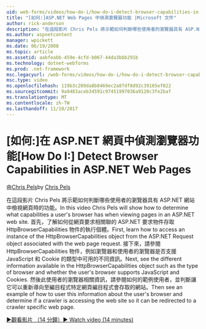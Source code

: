```yaml
---
uid: web-forms/videos/how-do-i/how-do-i-detect-browser-capabilities-in-aspnet-web-pages
title: "[如何:]ASP.NET Web Pages 中偵測瀏覽器功能 |Microsoft 文件"
author: rick-anderson
description: "在這段影片 Chris Pels 將示範如何判斷哪些使用者的瀏覽器具有 ASP.NET 網站中檢視網頁時的功能。 首先，深入了解如何 acc...."
ms.author: aspnetcontent
manager: wpickett
ms.date: 06/19/2008
ms.topic: article
ms.assetid: aabfeabb-459e-4cfd-b067-44da3bbb291b
ms.technology: dotnet-webforms
ms.prod: .net-framework
msc.legacyurl: /web-forms/videos/how-do-i/how-do-i-detect-browser-capabilities-in-aspnet-web-pages
msc.type: video
ms.openlocfilehash: 119b3c209da8b8469ec2a8fdf8d92c39165ef022
ms.sourcegitcommit: 9a9483aceb34591c97451997036a9120c3fe2baf
ms.translationtype: MT
ms.contentlocale: zh-TW
ms.lasthandoff: 11/10/2017
---
```

<a name="how-do-i-detect-browser-capabilities-in-aspnet-web-pages"></a><span data-ttu-id="a3c76-104">[如何:]在 ASP.NET 網頁中偵測瀏覽器功能</span><span class="sxs-lookup"><span data-stu-id="a3c76-104">[How Do I:] Detect Browser Capabilities in ASP.NET Web Pages</span></span>
====================
<span data-ttu-id="a3c76-105">由[Chris Pels](https://twitter.com/chrispels)</span><span class="sxs-lookup"><span data-stu-id="a3c76-105">by [Chris Pels](https://twitter.com/chrispels)</span></span>

<span data-ttu-id="a3c76-106">在這段影片 Chris Pels 將示範如何判斷哪些使用者的瀏覽器具有 ASP.NET 網站中檢視網頁時的功能。</span><span class="sxs-lookup"><span data-stu-id="a3c76-106">In this video Chris Pels will show how to determine what capabilities a user's browser has when viewing pages in an ASP.NET web site.</span></span> <span data-ttu-id="a3c76-107">首先，了解如何從網頁要求相關聯的 ASP.NET 要求物件存取 HttpBrowserCapabilities 物件的執行個體。</span><span class="sxs-lookup"><span data-stu-id="a3c76-107">First, learn how to access an instance of the HttpBrowserCapabilities object from the ASP.NET Request object associated with the web page request.</span></span> <span data-ttu-id="a3c76-108">接下來，請參閱 HttpBrowserCapabilities 物件，例如瀏覽器和使用者的瀏覽器是否支援 JavaScript 和 Cookie 的類型中可用的不同資訊。</span><span class="sxs-lookup"><span data-stu-id="a3c76-108">Next, see the different information available in the HttpBrowserCapabilities object such as the type of browser and whether the user's browser supports JavaScript and Cookies.</span></span> <span data-ttu-id="a3c76-109">然後此使用者的瀏覽器相關資訊，請參閱如何的範例使用者，並判斷讓它可以重新導向至編目程式特定網頁編目程式會存取的網站。</span><span class="sxs-lookup"><span data-stu-id="a3c76-109">Then see an example of how to user this information about the user's browser and determine if a crawler is accessing the web site so it can be redirected to a crawler specific web page.</span></span>

[<span data-ttu-id="a3c76-110">&#9654;觀看影片 （14 分鐘）</span><span class="sxs-lookup"><span data-stu-id="a3c76-110">&#9654; Watch video (14 minutes)</span></span>](https://channel9.msdn.com/Blogs/ASP-NET-Site-Videos/how-do-i-detect-browser-capabilities-in-aspnet-web-pages)
